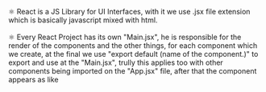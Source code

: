 ⚛︎ React is a JS Library for UI Interfaces, with it we use .jsx file extension which is basically javascript mixed with html. <br> <br>
⚛︎ Every React Project has its own "Main.jsx", he is responsible for the render of the components and the other things, for each component which we create, at the final we use "export default (name of the component.)" to export and use at the "Main.jsx", trully this applies too with other components being imported on the "App.jsx" file, after that the component appears as like <Title/>, different of the normal html tags, the component appears with a different color.
<br> <br>
⚛︎ React has components, which is .jsx files separated what has javascript function returning html elemments, inside of it, we can use normal javascript variables on the html content, this apply for img resizing, and simple math calculations, this is known by interpolation. <br> <br>
⚛︎ Props in React, works as special properties for the components, but we can edit only if we use them as parameters on the function and the interpolation, which we can use it normally but with more additional things, like write js if/else conditionals and etc..., for the stylish, we do the same thing, but at the html elemment, we use: "style={{color: "the prop with the value."}}", with that we can write css togheter and change the style of our project, so basically, with the props we can do more than if we just use normal interpolation. <br> <br> 

▶️ to know more, i´ve been watched this guy, which its teach react on 1 hour: https://www.youtube.com/watch?v=hd2B7XQAFls&list=PL2Fdisxwzt_c4dlgeANTt8npMM9T5-ATk.

❗ Im Still Learning so ill upload more and more files. React is awesome :)
❗ You can check the same files. uploaded to this repository, since you acces the file source code, to see for yourself the changes.
